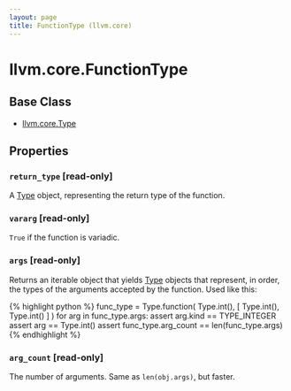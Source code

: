 ```yaml
---
layout: page
title: FunctionType (llvm.core)
---
```


# llvm.core.FunctionType

## Base Class

- [llvm.core.Type](llvm.core.Type.html)

## Properties

### `return_type` \[read-only\]

A [Type][llvm.core.Type] object, representing the return type of the function.

### `vararg` \[read-only\]

`True` if the function is variadic.


### `args` \[read-only\]

Returns an iterable object that yields [Type][llvm.core.Type] objects that
represent, in order, the types of the arguments accepted by the
function. Used like this:

{% highlight python %}
func_type = Type.function( Type.int(), [ Type.int(), Type.int() ] )
for arg in func_type.args:
    assert arg.kind == TYPE_INTEGER
    assert arg == Type.int()
assert func_type.arg_count == len(func_type.args)
{% endhighlight %}


### `arg_count` \[read-only\]

The number of arguments. Same as `len(obj.args)`, but faster.

[llvm.core.Type]: llvm.core.Type.html
